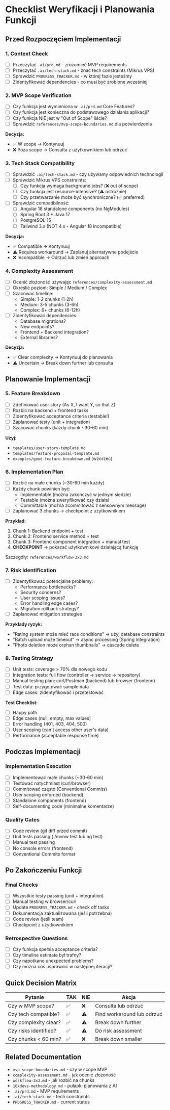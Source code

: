 # Checklist Weryfikacji i Planowania Funkcji

## Przed Rozpoczęciem Implementacji

### 1. Context Check
- [ ] Przeczytać `.ai/prd.md` - zrozumieć MVP requirements
- [ ] Przeczytać `.ai/tech-stack.md` - znać tech constraints (Mikrus VPS)
- [ ] Sprawdzić `PROGRESS_TRACKER.md` - w której fazie jesteśmy
- [ ] Zidentyfikować dependencies - co musi być zrobione wcześniej

### 2. MVP Scope Verification
- [ ] Czy funkcja jest wymieniona w `.ai/prd.md` Core Features?
- [ ] Czy funkcja jest konieczna do podstawowego działania aplikacji?
- [ ] Czy funkcja NIE jest w "Out of Scope" liście?
- [ ] Sprawdzić `references/mvp-scope-boundaries.md` dla potwierdzenia

**Decyzja:**
- ✅ W scope → Kontynuuj
- ❌ Poza scope → Consulta z użytkownikiem lub odrzuć

### 3. Tech Stack Compatibility
- [ ] Sprawdzić `.ai/tech-stack.md` - czy używamy odpowiednich technologii
- [ ] Sprawdzić Mikrus VPS constraints:
  - [ ] Czy funkcja wymaga background jobs? (❌ out of scope)
  - [ ] Czy funkcja jest resource-intensive? (⚠️ ostrożnie)
  - [ ] Czy przetwarzanie może być synchroniczne? (✅ preferred)
- [ ] Sprawdzić compatibilność:
  - [ ] Angular 18 standalone components (no NgModules)
  - [ ] Spring Boot 3 + Java 17
  - [ ] PostgreSQL 15
  - [ ] Tailwind 3.x (NOT 4.x - Angular 18 incompatible)

**Decyzja:**
- ✅ Compatible → Kontynuuj
- ⚠️ Requires workaround → Zaplanuj alternatywne podejście
- ❌ Incompatible → Odrzuć lub zmień approach

### 4. Complexity Assessment
- [ ] Ocenić złożoność używając `references/complexity-assessment.md`
- [ ] Określić poziom: Simple / Medium / Complex
- [ ] Szacować timeline:
  - Simple: 1-2 chunks (1-2h)
  - Medium: 3-5 chunks (3-6h)
  - Complex: 6+ chunks (6-12h)
- [ ] Zidentyfikować dependencies:
  - Database migrations?
  - New endpoints?
  - Frontend + Backend integration?
  - External libraries?

**Decyzja:**
- ✅ Clear complexity → Kontynuuj do planowania
- ⚠️ Uncertain → Break down further lub consulta

## Planowanie Implementacji

### 5. Feature Breakdown
- [ ] Zdefiniować user story (As X, I want Y, so that Z)
- [ ] Rozbić na backend + frontend tasks
- [ ] Zidentyfikować acceptance criteria (testable!)
- [ ] Zaplanować testy (unit + integration)
- [ ] Szacować chunks (każdy chunk ~30-60 min)

**Użyj:**
- `templates/user-story-template.md`
- `templates/feature-proposal-template.md`
- `examples/good-feature-breakdown.md` (wzorzec)

### 6. Implementation Plan
- [ ] Rozbić na małe chunks (~30-60 min każdy)
- [ ] Każdy chunk powinien być:
  - Implementable (można zakończyć w jednym siedzie)
  - Testable (można zweryfikować czy działa)
  - Committable (można zcommitować z sensownym message)
- [ ] Zaplanować 3 chunks → checkpoint z użytkownikiem

**Przykład:**
1. Chunk 1: Backend endpoint + test
2. Chunk 2: Frontend service method + test
3. Chunk 3: Frontend component integration + manual test
4. **CHECKPOINT** → pokazać użytkownikowi działającą funkcję

Szczegóły: `references/workflow-3x3.md`

### 7. Risk Identification
- [ ] Zidentyfikować potencjalne problemy:
  - Performance bottlenecks?
  - Security concerns?
  - User scoping issues?
  - Error handling edge cases?
  - Migration rollback strategy?
- [ ] Zaplanować mitigation strategies

**Przykłady ryzyk:**
- "Rating system może mieć race conditions" → użyj database constraints
- "Batch upload może timeout" → async processing (Spring Integration)
- "Photo deletion może orphan thumbnails" → cascade delete

### 8. Testing Strategy
- [ ] Unit tests: coverage > 70% dla nowego kodu
- [ ] Integration tests: full flow (controller → service → repository)
- [ ] Manual testing plan: curl/Postman (backend) lub browser (frontend)
- [ ] Test data: przygotować sample data
- [ ] Edge cases: zidentyfikować i przetestować

**Test Checklist:**
- [ ] Happy path
- [ ] Edge cases (null, empty, max values)
- [ ] Error handling (401, 403, 404, 500)
- [ ] User scoping (can't access other user's data)
- [ ] Performance (acceptable response time)

## Podczas Implementacji

### Implementation Execution
- [ ] Implementować małe chunks (~30-60 min)
- [ ] Testować natychmiast (curl/browser)
- [ ] Commitować często (Conventional Commits)
- [ ] User scoping enforced (backend)
- [ ] Standalone components (frontend)
- [ ] Self-documenting code (minimalne komentarze)

### Quality Gates
- [ ] Code review (git diff przed commit)
- [ ] Unit tests passing (./mvnw test lub ng test)
- [ ] Manual test passing
- [ ] No console errors (frontend)
- [ ] Conventional Commits format

## Po Zakończeniu Funkcji

### Final Checks
- [ ] Wszystkie testy passing (unit + integration)
- [ ] Manual testing w browser/curl
- [ ] Update `PROGRESS_TRACKER.md` - check off tasks
- [ ] Dokumentacja zaktualizowana (jeśli potrzebna)
- [ ] Code review (jeśli team)
- [ ] Checkpoint z użytkownikiem

### Retrospective Questions
- [ ] Czy funkcja spełnia acceptance criteria?
- [ ] Czy timeline estimate był trafny?
- [ ] Czy napotkano unexpected problems?
- [ ] Czy można coś usprawnić w następnej iteracji?

## Quick Decision Matrix

| Pytanie | TAK | NIE | Akcja |
|---------|-----|-----|-------|
| Czy w MVP scope? | ✅ | ❌ | Consulta lub odrzuć |
| Czy tech compatible? | ✅ | ⚠️ | Find workaround lub odrzuć |
| Czy complexity clear? | ✅ | ⚠️ | Break down further |
| Czy risks identified? | ✅ | ⚠️ | Do risk assessment |
| Czy chunks < 60 min? | ✅ | ❌ | Break down smaller |

## Related Documentation

- `mvp-scope-boundaries.md` - czy w scope MVP
- `complexity-assessment.md` - jak ocenić złożoność
- `workflow-3x3.md` - jak rozbić na chunks
- `10xdevs-methodology.md` - pułapki planowania z AI
- `.ai/prd.md` - MVP requirements
- `.ai/tech-stack.md` - tech constraints
- `PROGRESS_TRACKER.md` - current status
